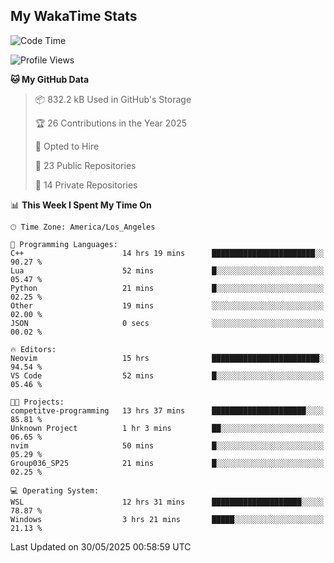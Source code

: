 ## My WakaTime Stats
<!--START_SECTION:waka-->
![Code Time](http://img.shields.io/badge/Code%20Time-293%20hrs%2011%20mins-blue)

![Profile Views](http://img.shields.io/badge/Profile%20Views-0-blue)

**🐱 My GitHub Data** 

> 📦 832.2 kB Used in GitHub's Storage 
 > 
> 🏆 26 Contributions in the Year 2025
 > 
> 💼 Opted to Hire
 > 
> 📜 23 Public Repositories 
 > 
> 🔑 14 Private Repositories 
 > 
📊 **This Week I Spent My Time On** 

```text
🕑︎ Time Zone: America/Los_Angeles

💬 Programming Languages: 
C++                      14 hrs 19 mins      ███████████████████████░░   90.27 % 
Lua                      52 mins             █░░░░░░░░░░░░░░░░░░░░░░░░   05.47 % 
Python                   21 mins             █░░░░░░░░░░░░░░░░░░░░░░░░   02.25 % 
Other                    19 mins             ░░░░░░░░░░░░░░░░░░░░░░░░░   02.00 % 
JSON                     0 secs              ░░░░░░░░░░░░░░░░░░░░░░░░░   00.02 % 

🔥 Editors: 
Neovim                   15 hrs              ████████████████████████░   94.54 % 
VS Code                  52 mins             █░░░░░░░░░░░░░░░░░░░░░░░░   05.46 % 

🐱‍💻 Projects: 
competitve-programming   13 hrs 37 mins      █████████████████████░░░░   85.81 % 
Unknown Project          1 hr 3 mins         ██░░░░░░░░░░░░░░░░░░░░░░░   06.65 % 
nvim                     50 mins             █░░░░░░░░░░░░░░░░░░░░░░░░   05.29 % 
Group036_SP25            21 mins             █░░░░░░░░░░░░░░░░░░░░░░░░   02.25 % 

💻 Operating System: 
WSL                      12 hrs 31 mins      ████████████████████░░░░░   78.87 % 
Windows                  3 hrs 21 mins       █████░░░░░░░░░░░░░░░░░░░░   21.13 % 
```


 Last Updated on 30/05/2025 00:58:59 UTC
<!--END_SECTION:waka-->
